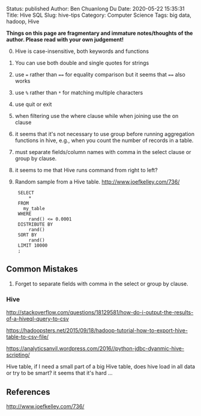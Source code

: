 Status: published
Author: Ben Chuanlong Du
Date: 2020-05-22 15:35:31
Title: Hive SQL
Slug: hive-tips
Category: Computer Science
Tags: big data, hadoop, Hive

**Things on this page are fragmentary and immature notes/thoughts of the author. Please read with your own judgement!**
 

0. Hive is case-insensitive, both keywords and functions

1. You can use both double and single quotes for strings

1. use `=` rather than `==` for equality comparison
  but it seems that `==` also works

2. use `%` rather than `*` for matching multiple characters

3. use quit or exit

4. when filtering use the where clause
  while when joining use the on clause

5. it seems that it's not necessary to use group before running aggregation functions
  in hive, e.g., when you count the number of records in a table.

6. must separate fields/column names with comma in the select clause or group by clause.

7. it seems to me that Hive runs command from right to left?

8. Random sample from a Hive table.
    http://www.joefkelley.com/736/

        SELECT 
            * 
        FROM 
          my_table
        WHERE 
            rand() <= 0.0001
        DISTRIBUTE BY 
            rand()
        SORT BY 
            rand()
        LIMIT 10000
        ;


## Common Mistakes

1. Forget to separate fields with comma in the select or group by clause.



### Hive

http://stackoverflow.com/questions/18129581/how-do-i-output-the-results-of-a-hiveql-query-to-csv

https://hadoopsters.net/2015/09/18/hadoop-tutorial-how-to-export-hive-table-to-csv-file/

https://analyticsanvil.wordpress.com/2016//python-jdbc-dyanmic-hive-scripting/ 

Hive table, if I need a small part of a big Hive table, does hive load in all data or try to be smart? it seems that it's hard ...



## References

http://www.joefkelley.com/736/
